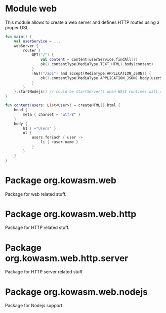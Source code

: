 # Module web

This module allows to create a web server and defines HTTP routes using a proper DSL.

```kotlin
fun main() {
    val userService = ...
    webServer {
        router {
            GET("/") {
                val content = content(userService.findAll())
                ok().contentType(MediaType.TEXT_HTML).body(content)
            }
            (GET("/api") and accept(MediaType.APPLICATION_JSON)) {
                ok().contentType(MediaType.APPLICATION_JSON).body(userService.findAll())
            }
        }
    }.startNodejs() // could be startServer() when WASI runtimes will support WasmGC  
}

fun content(users: List<User>) = createHTML().html {
    head {
        meta { charset = "utf-8" }
    }
    body {
        h1 { +"Users" }
        ul {
            users.forEach { user ->
                li { +user.name }
            }
        }
    }
}
```

# Package org.kowasm.web

Package for web related stuff.

# Package org.kowasm.web.http

Package for HTTP related stuff.

# Package org.kowasm.web.http.server

Package for HTTP server related stuff.

# Package org.kowasm.web.nodejs

Package for Nodejs support.